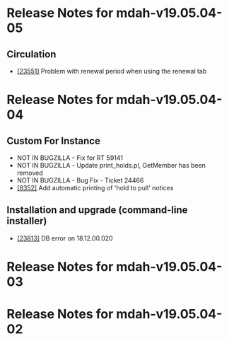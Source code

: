 
# Release Notes for mdah-v19.05.04-05

## Circulation

- [[23551]](http://bugs.koha-community.org/bugzilla3/show_bug.cgi?id=23551) Problem with renewal period when using the renewal tab



# Release Notes for mdah-v19.05.04-04

## Custom For Instance

- NOT IN BUGZILLA - Fix for RT 59141
- NOT IN BUGZILLA - Update print_holds.pl, GetMember has been removed
- NOT IN BUGZILLA - Bug Fix - Ticket 24466
- [[8352]](http://bugs.koha-community.org/bugzilla3/show_bug.cgi?id=8352) Add automatic printing of 'hold to pull' notices

## Installation and upgrade (command-line installer)

- [[23813]](http://bugs.koha-community.org/bugzilla3/show_bug.cgi?id=23813) DB error on 18.12.00.020



# Release Notes for mdah-v19.05.04-03



# Release Notes for mdah-v19.05.04-02


